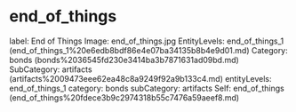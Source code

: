 # end_of_things

label: End of Things
Image: end_of_things.jpg
EntityLevels: end_of_things_1 (end_of_things_1%20e6edb8bdf86e4e07ba34135b8b4e9d01.md)
Category: bonds (bonds%2036545fd230e3414ba3b7871631ad09bd.md)
SubCategory: artifacts (artifacts%2009473eee62ea48c8a9249f92a9b133c4.md)
entityLevels: end_of_things_1
category: bonds
subCategory: artifacts
Self: end_of_things (end_of_things%20fdece3b9c2974318b55c7476a59aeef8.md)

[](Untitled%2076cf94563e614ef580d9e87eb3a60245.md)